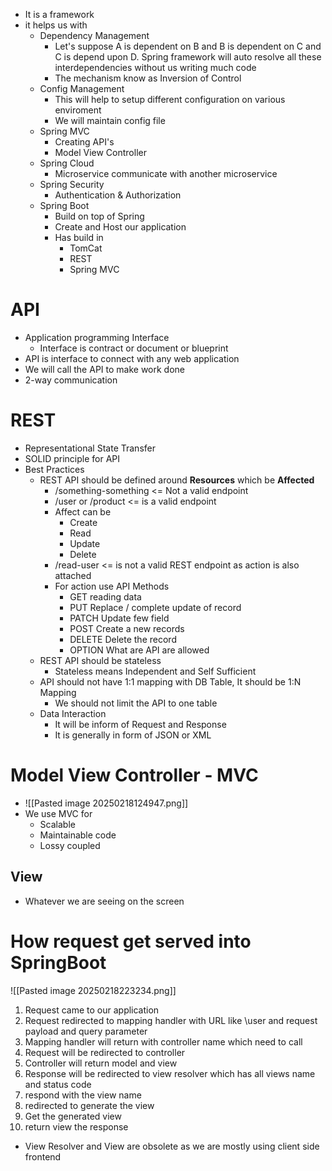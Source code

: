 - It is a framework
- it helps us with 
	- Dependency Management
		- Let's suppose A is dependent on B and B is dependent on C and C is depend upon D. Spring framework will auto resolve all these interdependencies without us writing much code
		- The mechanism know as Inversion of Control
	- Config Management
		- This will help to setup different configuration on various enviroment
		- We will maintain config file
	- Spring MVC
		- Creating API's
		- Model View Controller
	- Spring Cloud
		- Microservice communicate with another microservice
	- Spring Security
		- Authentication & Authorization
	- Spring Boot
		- Build on top of Spring
		- Create and Host our application
		- Has build in
			- TomCat
			- REST
			- Spring MVC
# API
- Application programming Interface
	- Interface is contract or document or blueprint
- API is interface to connect with any web application
- We will call the API to make work done
- 2-way communication

# REST
- Representational State Transfer
- SOLID principle for API
- Best Practices
	- REST API should be defined around **Resources** which be **Affected**
		- /something-something <= Not a valid endpoint
		- /user or /product <= is a valid endpoint
		- Affect can be
			- Create
			- Read
			- Update
			- Delete
		- /read-user <= is not a valid REST endpoint as action is also attached
		- For action use API Methods
			- GET reading data
			- PUT Replace / complete update of record
			- PATCH Update few field
			- POST Create a new records
			- DELETE Delete the record
			- OPTION What are API are allowed
	- REST API should be stateless
		- Stateless means Independent and Self Sufficient
	- API should not have 1:1 mapping with DB Table, It should be 1:N Mapping
		- We should not limit the API to one table
	- Data Interaction
		- It will be inform of Request and Response
		- It is generally in form of JSON or XML

# Model View Controller - MVC
- ![[Pasted image 20250218124947.png]]
- We use MVC for
	- Scalable
	- Maintainable code
	- Lossy coupled

## View
- Whatever we are seeing on the screen

# How request get served into SpringBoot
![[Pasted image 20250218223234.png]]
1. Request came to our application
2. Request redirected to mapping handler with URL like \user and request payload and query parameter
3. Mapping handler will return with controller name which need to call
4. Request will be redirected to controller
5. Controller will return model and view
6. Response will be redirected to view resolver which has all views name and status code
7. respond with the view name
8. redirected to generate the view
9. Get the generated view
10. return view the response 
- View Resolver and View are obsolete as we are mostly using client side frontend
